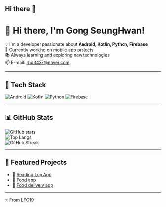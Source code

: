 ## Hi there 👋

# 👋 Hi there, I'm Gong SeungHwan!

💡 I'm a developer passionate about **Android, Kotlin, Python, Firebase**  
🚀 Currently working on mobile app projects  
📚 Always learning and exploring new technologies  
📫 E-mail: rhd3437@naver.com  

---

## 🚀 Tech Stack

![Android](https://img.shields.io/badge/Android-3DDC84?style=for-the-badge&logo=android&logoColor=white)
![Kotlin](https://img.shields.io/badge/Kotlin-7F52FF?style=for-the-badge&logo=kotlin&logoColor=white)
![Python](https://img.shields.io/badge/Python-3776AB?style=for-the-badge&logo=python&logoColor=white)
![Firebase](https://img.shields.io/badge/Firebase-FFCA28?style=for-the-badge&logo=firebase&logoColor=black)


---

## 📊 GitHub Stats

![GitHub stats](https://github-readme-stats.vercel.app/api?username=LFC19&show_icons=true&theme=radical)  
![Top Langs](https://github-readme-stats.vercel.app/api/top-langs/?username=LFC19&layout=compact&theme=radical)  
![GitHub Streak](https://github-readme-streak-stats.herokuapp.com/?user=LFC19&theme=radical)

---

## 📂 Featured Projects
- 📖 [Reading Log App](https://github.com/LFC19/BOOKT)  
- 🍴 [Food app](https://github.com/LFC19/FooPa_main)
- 🚚 [Food delivery app](https://github.com/LFC19/Foopa_delivery)
---

⭐️ From [LFC19](https://github.com/LFC19)


<!--
**LFC19/LFC19** is a ✨ _special_ ✨ repository because its `README.md` (this file) appears on your GitHub profile.

Here are some ideas to get you started:

- 🔭 I’m currently working on ...
- 🌱 I’m currently learning ...
- 👯 I’m looking to collaborate on ...
- 🤔 I’m looking for help with ...
- 💬 Ask me about ...
- 📫 How to reach me: ...
- 😄 Pronouns: ...
- ⚡ Fun fact: ...
-->
